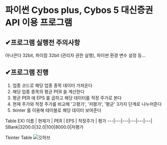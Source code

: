 # 파이썬 Cybos plus, Cybos 5 대신증권 API 이용 프로그램

## ✔︎프로그램 실행전 주의사항
아나콘다 32bit, 파이참 32bit (관리자 권한 실행), 파이썬 환경 변수 설정 등...

## ✔︎프로그램 진행
1. 업종 코드로 해당 업종 종목 데이터 가져온다
2. 해당 업종 종목의 평균 PER 을 계산한다
3. 평균 PER 에 EPS 를 곱하고 해당 데이터를 적정 주가로 본다
4. 현재 주가와 적정 주가를 비교해 '고평가', '저평가', '평균' 3가지 단계로 나누어준다
5. tkinter 를 이용해 테이블로 해당 데이터 보여준다

Table EX)
이름 | 현재가 | PER | EPS | 적정주가 | 평가
---|---|---|---|---|---|
SBank|3200.0|32.0|100|8000.0|저평가

Tkinter Table
![깃허브](https://user-images.githubusercontent.com/85792293/169627332-bd971ae6-6a80-4a91-94a4-ea96ce6b6fc8.png)
